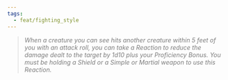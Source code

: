 ```yaml
---
tags:
  - feat/fighting_style
---
```

> *<span style="color:rgb(125, 125, 125)">When a creature you can see hits another creature within 5 feet of you with an attack roll, you can take a Reaction to reduce the damage dealt to the target by 1d10 plus your Proficiency Bonus. You must be holding a Shield or a Simple or Martial weapon to use this Reaction.</span>*